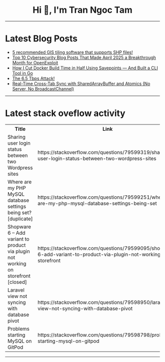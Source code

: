 <h1 align="center">Hi 👋, I'm Tran Ngoc Tam</h1>

---

# Latest Blog Posts 
<!-- BLOG-POST-LIST:START -->
- [5 recommended GIS tiling software that supports SHP files!](https://dev.to/gisbox/5-recommended-gis-tiling-software-that-supports-shp-files-3pi0)
- [Top 10 Cybersecurity Blog Posts That Made April 2025 a Breakthrough Month for OpenExploit](https://dev.to/pawanjswal/top-10-cybersecurity-blog-posts-that-made-april-2025-a-breakthrough-month-for-openexploit-2om8)
- [How I Cut Docker Build Time in Half Using Savepoints — And Built a CLI Tool in Go](https://dev.to/zeflq/how-i-cut-docker-build-time-in-half-using-savepoints-and-built-a-cli-tool-in-go-5g9a)
- [The 6.5 Tbps Attack!](https://dev.to/yuvasec/the-65-tbps-attack-443o)
- [Real-Time Cross-Tab Sync with SharedArrayBuffer and Atomics &lpar;No Server, No BroadcastChannel&rpar;](https://dev.to/hexshift/real-time-cross-tab-sync-with-sharedarraybuffer-and-atomics-no-server-no-broadcastchannel-2emj)
<!-- BLOG-POST-LIST:END -->

---

# Latest stack oveflow activity
<table>
  <tr><th>Title</th><th>Link</th></tr>
  <!-- STACKOVERFLOW:START --><tr><td>Sharing user login status between two Wordpress sites</td><td>https://stackoverflow.com/questions/79599319/sharing-user-login-status-between-two-wordpress-sites</td></tr><tr><td>Where are my PHP MySQL database settings being set? [duplicate]</td><td>https://stackoverflow.com/questions/79599251/where-are-my-php-mysql-database-settings-being-set</td></tr><tr><td>Shopware 6 – Add variant to product via plugin not working on storefront [closed]</td><td>https://stackoverflow.com/questions/79599095/shopware-6-add-variant-to-product-via-plugin-not-working-on-storefront</td></tr><tr><td>Laravel view not syncing with database pivot</td><td>https://stackoverflow.com/questions/79598950/laravel-view-not-syncing-with-database-pivot</td></tr><tr><td>Problems starting MySQL on GitPod</td><td>https://stackoverflow.com/questions/79598798/problems-starting-mysql-on-gitpod</td></tr><!-- STACKOVERFLOW:END -->
</table>

---


